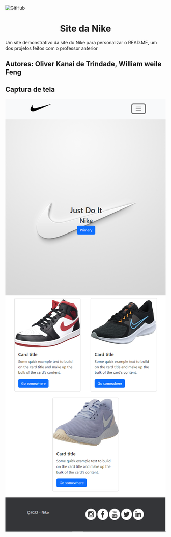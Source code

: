 ![GitHub](https://img.shields.io/github/license/thypedy/NIKE)

<h1 align="center">Site da Nike</h1>
Um site demonstrativo da site do Nike para personalizar o READ.ME, um dos projetos feitos com o professor anterior

## Autores: Oliver Kanai de Trindade, William weile Feng

## Captura de tela
![plot](src/nike1.png)
![plot](src/nike2.png)
![plot](src/footer.png)
